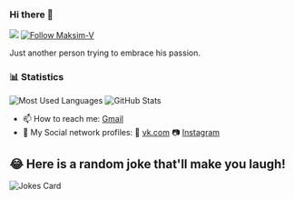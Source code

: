 ### Hi there 👋

![](https://komarev.com/ghpvc/?username=maksim-v&label=views)
[![Follow Maksim-V](https://img.shields.io/github/followers/maksim-v?label=Follow&style=social)](https://github.com/maksim-v)


Just another person trying to embrace his passion.

### 📊 Statistics
![Most Used Languages](https://github-readme-stats.vercel.app/api/top-langs/?username=maksim-v&theme=radical)
![GitHub Stats](https://github-readme-stats.vercel.app/api?username=maksim-v&theme=radical&show_icons=true&count_private=true&line_height=31.5&hide_title=true)

- 📫 How to reach me: [Gmail](mailto:max270071@gmail.com)
- 💬 My Social network profiles: 🌌 [vk.com](https://www.vk.com/forsaken96) 📷 [Instagram](https://www.instagram.com/maksonsb/)

## 😂 Here is a random joke that'll make you laugh!
![Jokes Card](https://readme-jokes.vercel.app/api?bgColor=%23141321&borderColor=%23fff&qColor=%23D83B7D&aColor=%23F7D747&textColor=%23A8FDF6)

<!--
**maksim-v/maksim-v** is a ✨ _special_ ✨ repository because its `README.md` (this file) appears on your GitHub profile.

Here are some ideas to get you started:

- 🔭 I’m currently working on ...
- 🌱 I’m currently learning ...
- 👯 I’m looking to collaborate on ...
- 🤔 I’m looking for help with ...
- 💬 Ask me about ...
- 📫 How to reach me: ...
- 😄 Pronouns: ...
- ⚡ Fun fact: ...
-->
